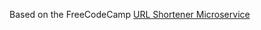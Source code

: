 Based on the FreeCodeCamp [URL Shortener Microservice](https://www.freecodecamp.org/learn/apis-and-microservices/apis-and-microservices-projects/url-shortener-microservice)
